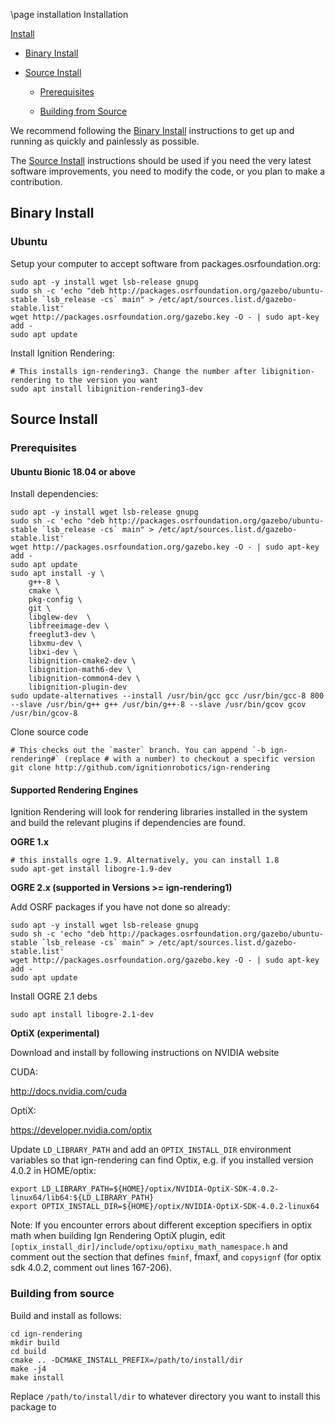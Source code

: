 \page installation Installation

[Install](#install)

* [Binary Install](#binary-install)

* [Source Install](#source-install)

    * [Prerequisites](#prerequisites)

    * [Building from Source](#building-from-source)

We recommend following the [Binary Install](#binary-install) instructions to get up and running as quickly and painlessly as possible.

The [Source Install](#source-install) instructions should be used if you need the very latest software improvements, you need to modify the code, or you plan to make a contribution.

## Binary Install

### Ubuntu

Setup your computer to accept software from packages.osrfoundation.org:

    sudo apt -y install wget lsb-release gnupg
    sudo sh -c 'echo "deb http://packages.osrfoundation.org/gazebo/ubuntu-stable `lsb_release -cs` main" > /etc/apt/sources.list.d/gazebo-stable.list'
    wget http://packages.osrfoundation.org/gazebo.key -O - | sudo apt-key add -
    sudo apt update

Install Ignition Rendering:

    # This installs ign-rendering3. Change the number after libignition-rendering to the version you want
    sudo apt install libignition-rendering3-dev

## Source Install

### Prerequisites

#### Ubuntu Bionic 18.04 or above

Install dependencies:

    sudo apt -y install wget lsb-release gnupg
    sudo sh -c 'echo "deb http://packages.osrfoundation.org/gazebo/ubuntu-stable `lsb_release -cs` main" > /etc/apt/sources.list.d/gazebo-stable.list'
    wget http://packages.osrfoundation.org/gazebo.key -O - | sudo apt-key add -
    sudo apt update
    sudo apt install -y \
        g++-8 \
        cmake \
        pkg-config \
        git \
        libglew-dev  \
        libfreeimage-dev \
        freeglut3-dev \
        libxmu-dev \
        libxi-dev \
        libignition-cmake2-dev \
        libignition-math6-dev \
        libignition-common4-dev \
        libignition-plugin-dev
    sudo update-alternatives --install /usr/bin/gcc gcc /usr/bin/gcc-8 800 --slave /usr/bin/g++ g++ /usr/bin/g++-8 --slave /usr/bin/gcov gcov /usr/bin/gcov-8

Clone source code

    # This checks out the `master` branch. You can append `-b ign-rendering#` (replace # with a number) to checkout a specific version
    git clone http://github.com/ignitionrobotics/ign-rendering

#### Supported Rendering Engines

Ignition Rendering will look for rendering libraries installed in the system and
build the relevant plugins if dependencies are found.

**OGRE 1.x**

    # this installs ogre 1.9. Alternatively, you can install 1.8
    sudo apt-get install libogre-1.9-dev

**OGRE 2.x (supported in Versions >= ign-rendering1)**

Add OSRF packages if you have not done so already:

    sudo apt -y install wget lsb-release gnupg
    sudo sh -c 'echo "deb http://packages.osrfoundation.org/gazebo/ubuntu-stable `lsb_release -cs` main" > /etc/apt/sources.list.d/gazebo-stable.list'
    wget http://packages.osrfoundation.org/gazebo.key -O - | sudo apt-key add -
    sudo apt update

Install OGRE 2.1 debs

    sudo apt install libogre-2.1-dev

**OptiX (experimental)**

Download and install by following instructions on NVIDIA website

CUDA:

http://docs.nvidia.com/cuda

OptiX:

https://developer.nvidia.com/optix

Update `LD_LIBRARY_PATH` and add an `OPTIX_INSTALL_DIR` environment variables
so that ign-rendering can find Optix, e.g. if you installed version 4.0.2 in HOME/optix:

    export LD_LIBRARY_PATH=${HOME}/optix/NVIDIA-OptiX-SDK-4.0.2-linux64/lib64:${LD_LIBRARY_PATH}
    export OPTIX_INSTALL_DIR=${HOME}/optix/NVIDIA-OptiX-SDK-4.0.2-linux64

Note: If you encounter errors about different exception specifiers in optix math
when building Ign Rendering OptiX plugin, edit
`[optix_install_dir]/include/optixu/optixu_math_namespace.h` and comment
out the section that defines `fminf`, fmaxf, and `copysignf` (for optix
sdk 4.0.2, comment out lines 167-206).


### Building from source

Build and install as follows:

    cd ign-rendering
    mkdir build
    cd build
    cmake .. -DCMAKE_INSTALL_PREFIX=/path/to/install/dir
    make -j4
    make install

Replace `/path/to/install/dir` to whatever directory you want to install this package to
